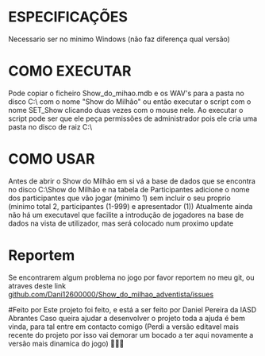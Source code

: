 # ESPECIFICAÇÕES
Necessario ser no minimo Windows (não faz diferença qual versão)

# COMO EXECUTAR
Pode copiar o ficheiro Show_do_mihao.mdb e os WAV's para a pasta no disco C:\ com o nome "Show do Milhão" ou então executar o script com o nome SET_Show clicando duas vezes com o mouse nele. Ao executar o script pode ser que ele peça permissões de administrador pois ele cria uma pasta no disco de raiz C:\

# COMO USAR
Antes de abrir o Show do Milhão em si vá a base de dados que se encontra no disco C:\Show do Milhão e na tabela de Participantes adicione o nome dos participantes que vão jogar (minimo 1) sem incluir o seu proprio (minimo total 2, participantes (1-999) e apresentador (1))
Atualmente ainda não há um executavel que facilite a introdução de jogadores na base de dados na vista de utilizador, mas será colocado num proximo update

# Reportem
Se encontrarem algum problema no jogo por favor reportem no meu git, ou atraves deste link [github.com/Dani12600000/Show_do_milhao_adventista/issues](github.com/Dani12600000/Show_do_milhao_adventista/issues)

#Feito por
Este projeto foi feito, e está a ser feito por Daniel Pereira da IASD Abrantes
Caso queira ajudar a desenvolver o projeto toda a ajuda é bem vinda, para tal entre em contacto comigo
(Perdi a versão editavel mais recente do projeto por isso vai demorar um bocado a ter aqui novamente a versão mais dinamica do jogo) 🤡🥹🤦
